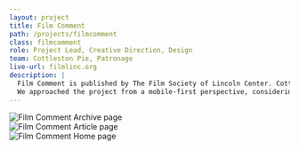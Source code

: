 ```yaml
---
layout: project
title: Film Comment
path: /projects/filmcomment
class: filmcomment
role: Project Lead, Creative Direction, Design
team: Cottleston Pie, Patronage
live-url: filmlinc.org
description: |
  Film Comment is published by The Film Society of Lincoln Center. Cottleston Pie was tasked with bringing this print magazine's online precense up to date with the print edition of the magazine. This included breaking the site down and considering what user's will be looking for in a print magazine's website. 
  We approached the project from a mobile-first perspective, considering the simplest for of the content to start and only adding additional content on larger screens when it made sense for the users.
---
```


<section class="project-description">
	<div class="hero">	
		<div class="container">
			<div class="project-example filmlinc ipad">
				<div class="screen-wrap">
					<img src="/img/projects/filmlinc.org-desktop-home.jpg" alt="" />
				</div>
			</div>
			<div class="project-example filmlinc iphone">
				<div class="screen-wrap">
					<img src="/img/projects/filmlinc.org-mobile-home.jpg" alt="" />
				</div>
			</div>
		</div>
	</div>
	</div>
</section>
<section class="project-expanded tri-screen">
	<div class="container">
		<div class="screen screen-1">
			<img src="/img/projects/filmcomment/fc-screen-archive.jpg" alt="Film Comment Archive page" />
		</div>
		<div class="screen screen-2">
			<img src="/img/projects/filmcomment/fc-screen-article.jpg" alt="Film Comment Article page" />
		</div>
		<div class="screen screen-3">
			<img src="/img/projects/filmcomment/fc-screen-home.jpg" alt="Film Comment Home page" />
		</div>
	</div>
</section>